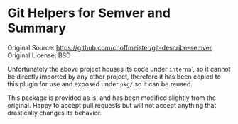 # Git Helpers for Semver and Summary

Original Source: https://github.com/choffmeister/git-describe-semver
Original License: BSD

Unfortunately the above project houses its code under `internal` so it cannot be directly imported by any
other project, therefore it has been copied to this plugin for use and exposed under `pkg/` so it can be
reused.

This package is provided as is, and has been modified slightly from the original. Happy to accept pull requests
but will not accept anything that drastically changes its behavior.